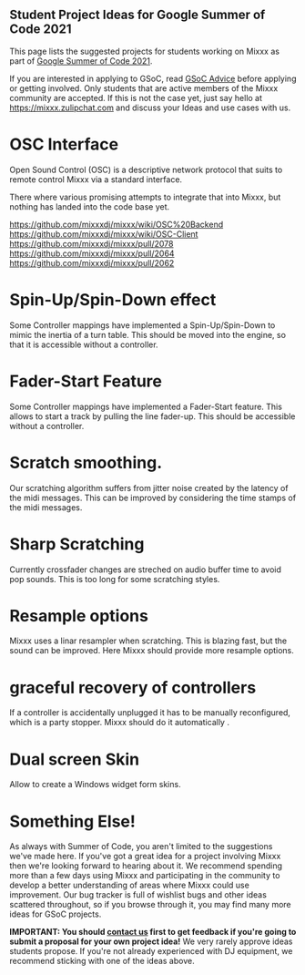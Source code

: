 ## Student Project Ideas for Google Summer of Code 2021

This page lists the suggested projects for students working on Mixxx as
part of [Google Summer of Code 2021](https://summerofcode.withgoogle.com/). 

If you are interested in applying to GSoC, read [GSoC Advice](gsocadvice)
before applying or getting involved. Only students that are active members
of the Mixxx community are accepted. If this is not the case yet, just
say hello at <https://mixxx.zulipchat.com> and discuss your Ideas and
use cases with us.

# OSC Interface

Open Sound Control (OSC) is a descriptive network protocol that suits to remote control Mixxx via a standard interface. 

There where various promising attempts to integrate that into Mixxx, but nothing has landed into the code base yet. 

https://github.com/mixxxdj/mixxx/wiki/OSC%20Backend
https://github.com/mixxxdj/mixxx/wiki/OSC-Client
https://github.com/mixxxdj/mixxx/pull/2078
https://github.com/mixxxdj/mixxx/pull/2064
https://github.com/mixxxdj/mixxx/pull/2062

# Spin-Up/Spin-Down effect 

Some Controller mappings have implemented a Spin-Up/Spin-Down to mimic the inertia of a turn table. 
This should be moved into the engine, so that it is accessible without a controller.

# Fader-Start Feature

Some Controller mappings have implemented a Fader-Start feature. This allows to start a track by pulling the line fader-up.
This should be accessible without a controller.  
 
# Scratch smoothing.

Our scratching algorithm suffers from jitter noise created by the latency of the midi messages. 
This can be improved by considering the time stamps of the midi messages.

# Sharp Scratching

Currently crossfader changes are streched on audio buffer time to avoid pop sounds. 
This is too long for some scratching styles. 

# Resample options

Mixxx uses a linar resampler when scratching. This is blazing fast, but the sound can be improved. 
Here Mixxx should provide more resample options. 

# graceful recovery of controllers

If a controller is accidentally unplugged it has to be manually reconfigured, which is a party stopper. 
Mixxx should do it automatically . 

# Dual screen Skin 

Allow to create a Windows widget form skins. 

# Something Else\!

As always with Summer of Code, you aren't limited to the suggestions
we've made here. If you've got a great idea for a project involving
Mixxx then we're looking forward to hearing about it. We recommend
spending more than a few days using Mixxx and participating in the
community to develop a better understanding of areas where Mixxx could
use improvement. Our bug tracker is full of wishlist bugs and other
ideas scattered throughout, so if you browse through it, you may find
many more ideas for GSoC projects.

**IMPORTANT: You should [contact us](gsocadvice) first to get feedback
if you're going to submit a proposal for your own project idea\!** We
very rarely approve ideas students propose. If you're not already
experienced with DJ equipment, we recommend sticking with one of the
ideas above.
